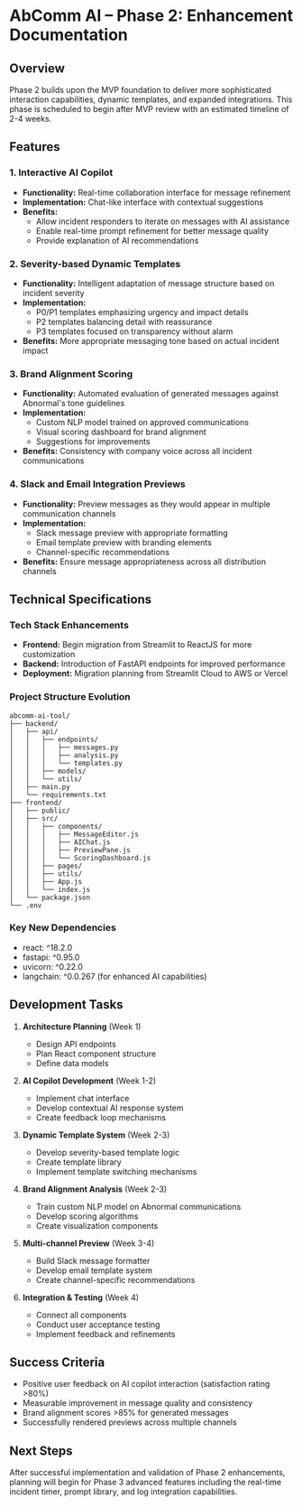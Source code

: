 # AbComm AI – Phase 2: Enhancement Documentation

## Overview
Phase 2 builds upon the MVP foundation to deliver more sophisticated interaction capabilities, dynamic templates, and expanded integrations. This phase is scheduled to begin after MVP review with an estimated timeline of 2-4 weeks.

## Features

### 1. Interactive AI Copilot
- **Functionality:** Real-time collaboration interface for message refinement
- **Implementation:** Chat-like interface with contextual suggestions
- **Benefits:**
  - Allow incident responders to iterate on messages with AI assistance
  - Enable real-time prompt refinement for better message quality
  - Provide explanation of AI recommendations

### 2. Severity-based Dynamic Templates
- **Functionality:** Intelligent adaptation of message structure based on incident severity
- **Implementation:**
  - P0/P1 templates emphasizing urgency and impact details
  - P2 templates balancing detail with reassurance
  - P3 templates focused on transparency without alarm
- **Benefits:** More appropriate messaging tone based on actual incident impact

### 3. Brand Alignment Scoring
- **Functionality:** Automated evaluation of generated messages against Abnormal's tone guidelines
- **Implementation:**
  - Custom NLP model trained on approved communications
  - Visual scoring dashboard for brand alignment
  - Suggestions for improvements
- **Benefits:** Consistency with company voice across all incident communications

### 4. Slack and Email Integration Previews
- **Functionality:** Preview messages as they would appear in multiple communication channels
- **Implementation:**
  - Slack message preview with appropriate formatting
  - Email template preview with branding elements
  - Channel-specific recommendations
- **Benefits:** Ensure message appropriateness across all distribution channels

## Technical Specifications

### Tech Stack Enhancements
- **Frontend:** Begin migration from Streamlit to ReactJS for more customization
- **Backend:** Introduction of FastAPI endpoints for improved performance
- **Deployment:** Migration planning from Streamlit Cloud to AWS or Vercel

### Project Structure Evolution
```
abcomm-ai-tool/
├── backend/
│   ├── api/
│   │   ├── endpoints/
│   │   │   ├── messages.py
│   │   │   ├── analysis.py
│   │   │   └── templates.py
│   │   ├── models/
│   │   └── utils/
│   ├── main.py
│   └── requirements.txt
├── frontend/
│   ├── public/
│   ├── src/
│   │   ├── components/
│   │   │   ├── MessageEditor.js
│   │   │   ├── AIChat.js
│   │   │   ├── PreviewPane.js
│   │   │   └── ScoringDashboard.js
│   │   ├── pages/
│   │   ├── utils/
│   │   ├── App.js
│   │   └── index.js
│   └── package.json
└── .env
```

### Key New Dependencies
- react: ^18.2.0
- fastapi: ^0.95.0
- uvicorn: ^0.22.0
- langchain: ^0.0.267 (for enhanced AI capabilities)

## Development Tasks

1. **Architecture Planning** (Week 1)
   - Design API endpoints
   - Plan React component structure
   - Define data models

2. **AI Copilot Development** (Week 1-2)
   - Implement chat interface
   - Develop contextual AI response system
   - Create feedback loop mechanisms

3. **Dynamic Template System** (Week 2-3)
   - Develop severity-based template logic
   - Create template library
   - Implement template switching mechanisms

4. **Brand Alignment Analysis** (Week 2-3)
   - Train custom NLP model on Abnormal communications
   - Develop scoring algorithms
   - Create visualization components

5. **Multi-channel Preview** (Week 3-4)
   - Build Slack message formatter
   - Develop email template system
   - Create channel-specific recommendations

6. **Integration & Testing** (Week 4)
   - Connect all components
   - Conduct user acceptance testing
   - Implement feedback and refinements

## Success Criteria
- Positive user feedback on AI copilot interaction (satisfaction rating >80%)
- Measurable improvement in message quality and consistency
- Brand alignment scores >85% for generated messages
- Successfully rendered previews across multiple channels

## Next Steps
After successful implementation and validation of Phase 2 enhancements, planning will begin for Phase 3 advanced features including the real-time incident timer, prompt library, and log integration capabilities. 